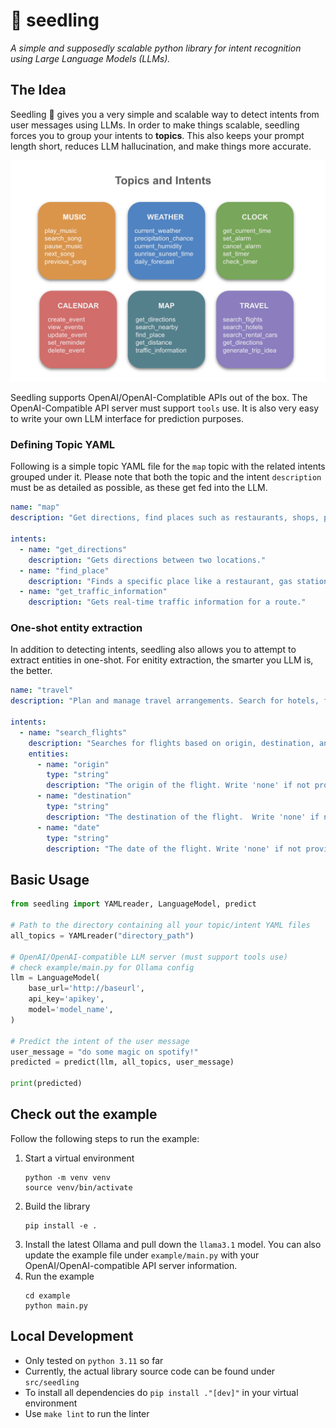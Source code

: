 # 🌱 seedling

*A simple and supposedly scalable python library for intent recognition using Large Language Models (LLMs).*


## The Idea

Seedling 🌱 gives you a very simple and scalable way to detect intents from user messages using LLMs.
In order to make things scalable, seedling forces you to group your intents to **topics**.
This also keeps your prompt length short, reduces LLM hallucination, and make things more accurate.

![An image showing intents grouped together into topics](/topics_and_intents.png)

Seedling supports OpenAI/OpenAI-Complatible APIs out of the box.
The OpenAI-Compatible API server must support `tools` use.
It is also very easy to write your own LLM interface for prediction purposes.


### Defining Topic YAML

Following is a simple topic YAML file for the `map` topic with the related intents grouped under it.
Please note that both the topic and the intent `description` must be as detailed as possible, as these get fed into the LLM.

```yaml
name: "map"
description: "Get directions, find places such as restaurants, shops, places of interest, etc."

intents:
  - name: "get_directions"
    description: "Gets directions between two locations."
  - name: "find_place"
    description: "Finds a specific place like a restaurant, gas station, or store."
  - name: "get_traffic_information"
    description: "Gets real-time traffic information for a route."
```


### One-shot entity extraction

In addition to detecting intents, seedling also allows you to attempt to extract entities in one-shot.
For enitity extraction, the smarter you LLM is, the better.

```yaml
name: "travel"
description: "Plan and manage travel arrangements. Search for hotels, flights, and rental cars."

intents:
  - name: "search_flights"
    description: "Searches for flights based on origin, destination, and dates."
    entities:
      - name: "origin"
        type: "string"
        description: "The origin of the flight. Write 'none' if not provided."
      - name: "destination"
        type: "string"
        description: "The destination of the flight.  Write 'none' if not provided."
      - name: "date"
        type: "string"
        description: "The date of the flight. Write 'none' if not provided."
```


## Basic Usage

```python
from seedling import YAMLreader, LanguageModel, predict

# Path to the directory containing all your topic/intent YAML files
all_topics = YAMLreader("directory_path")

# OpenAI/OpenAI-compatible LLM server (must support tools use)
# check example/main.py for Ollama config
llm = LanguageModel(
    base_url='http://baseurl',
    api_key='apikey',
    model='model_name',
)

# Predict the intent of the user message
user_message = "do some magic on spotify!"
predicted = predict(llm, all_topics, user_message)

print(predicted)
```


## Check out the example

Follow the following steps to run the example:

1. Start a virtual environment
    ```
    python -m venv venv
    source venv/bin/activate
    ```
2. Build the library
    ```
    pip install -e .
    ```
3. Install the latest Ollama and pull down the `llama3.1` model.
You can also update the example file under `example/main.py` with your OpenAI/OpenAI-compatible API server information.
4. Run the example
    ```
    cd example
    python main.py
    ```


## Local Development

* Only tested on `python 3.11` so far
* Currently, the actual library source code can be found under `src/seedling`
* To install all dependencies do `pip install ."[dev]"` in your virtual environment
* Use `make lint` to run the linter
